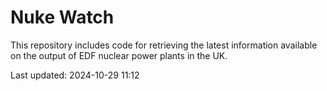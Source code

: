 # Nuke Watch

This repository includes code for retrieving the latest information available on the output of EDF nuclear power plants in the UK.

Last updated: 2024-10-29 11:12